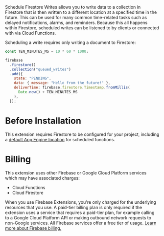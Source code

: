 Schedule Firestore Writes allows you to write data to a collection in Firestore that is then written to a different location at a specified time in the future. This can be used for many common time-related tasks such as delayed notifications, alarms, and reminders. Because this all happens within Firestore, scheduled writes can be listened to by clients or connected with via Cloud Functions.

Scheduling a write requires only writing a document to Firestore:

```js
const TEN_MINUTES_MS = 10 * 60 * 1000;

firebase
  .firestore()
  .collection("queued_writes")
  .add({
    state: "PENDING",
    data: { message: "Hello from the future!" },
    deliverTime: firebase.firestore.Timestamp.fromMillis(
      Date.now() + TEN_MINUTES_MS
    ),
  });
```

# Before Installation

This extension requires Firestore to be configured for your project, including a [default App Engine location](https://firebase.google.com/docs/projects/locations#set-firestore-storage-schfunctions) for scheduled functions.

# Billing

This extension uses other Firebase or Google Cloud Platform services which may have associated charges:

<!-- List all products the extension interacts with -->

- Cloud Functions
- Cloud Firestore

When you use Firebase Extensions, you're only charged for the underlying resources that you use. A paid-tier billing plan is only required if the extension uses a service that requires a paid-tier plan, for example calling to a Google Cloud Platform API or making outbound network requests to non-Google services. All Firebase services offer a free tier of usage. [Learn more about Firebase billing.](https://firebase.google.com/pricing)
